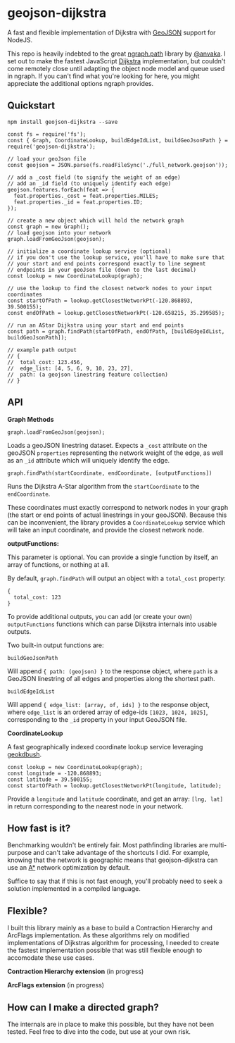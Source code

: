 # geojson-dijkstra
A fast and flexible implementation of Dijkstra with [GeoJSON](http://geojson.org/) support for NodeJS.

This repo is heavily indebted to the great [ngraph.path](https://github.com/anvaka/ngraph.path) library by [@anvaka](https://github.com/anvaka).  I set out to make the fastest JavaScript [Dijkstra](https://en.wikipedia.org/wiki/Dijkstra's_algorithm) implementation, but couldn't come remotely close until adapting the object node model and queue used in ngraph.  If you can't find what you're looking for here, you might appreciate the additional options ngraph provides.

## Quickstart

```
npm install geojson-dijkstra --save
```

```
const fs = require('fs');
const { Graph, CoordinateLookup, buildEdgeIdList, buildGeoJsonPath } = require('geojson-dijkstra');

// load your geoJson file
const geojson = JSON.parse(fs.readFileSync('./full_network.geojson'));

// add a _cost field (to signify the weight of an edge)
// add an _id field (to uniquely identify each edge)
geojson.features.forEach(feat => {
  feat.properties._cost = feat.properties.MILES;
  feat.properties._id = feat.properties.ID;
});

// create a new object which will hold the network graph
const graph = new Graph();
// load geojson into your network
graph.loadFromGeoJson(geojson);
  
// initialize a coordinate lookup service (optional)
// if you don't use the lookup service, you'll have to make sure that
// your start and end points correspond exactly to line segment 
// endpoints in your geoJson file (down to the last decimal)
const lookup = new CoordinateLookup(graph);
  
// use the lookup to find the closest network nodes to your input coordinates
const startOfPath = lookup.getClosestNetworkPt(-120.868893, 39.500155);
const endOfPath = lookup.getClosestNetworkPt(-120.658215, 35.299585);
  
// run an AStar Dijkstra using your start and end points
const path = graph.findPath(startOfPath, endOfPath, [buildEdgeIdList, buildGeoJsonPath]);
  
// example path output
// {
//  total_cost: 123.456,
//  edge_list: [4, 5, 6, 9, 10, 23, 27],
//  path: (a geojson linestring feature collection)
// }

```

## API

**Graph Methods**

```
graph.loadFromGeoJson(geojson);
````
Loads a geoJSON linestring dataset.  Expects a `_cost` attribute on the geoJSON `properties` representing the network weight of the edge, as well as an `_id` attribute which will uniquely identify the edge.

```
graph.findPath(startCoordinate, endCoordinate, [outputFunctions])
```
Runs the Dijkstra A-Star algorithm from the `startCoordinate` to the `endCoordinate`.  

These coordinates must exactly correspond to network nodes in your graph (the start or end points of actual linestrings in your geoJSON).  Because this can be inconvenient, the library provides a `CoordinateLookup` service which will take an input coordinate, and provide the closest network node.

**outputFunctions:**

This parameter is optional.  You can provide a single function by itself, an array of functions, or nothing at all.

By default, `graph.findPath` will output an object with a `total_cost` property:

```
{
  total_cost: 123
}
```

To provide additional outputs, you can add (or create your own) `outputFunctions` functions which can parse Dijkstra internals into usable outputs.

Two built-in output functions are:

```buildGeoJsonPath```

Will append `{ path: (geojson) }` to the response object, where `path` is a GeoJSON linestring of all edges and properties along the shortest path.


```buildEdgeIdList```

Will append `{ edge_list: [array, of, ids] }` to the response object, where `edge_list` is an ordered array of edge-ids `[1023, 1024, 1025]`, corresponding to the `_id` property in your input GeoJSON file.


**CoordinateLookup**

A fast geographically indexed coordinate lookup service leveraging [geokdbush](https://github.com/mourner/geokdbush).

```
const lookup = new CoordinateLookup(graph);
const longitude = -120.868893;
const latitude = 39.500155;
const startOfPath = lookup.getClosestNetworkPt(longitude, latitude);
```

Provide a `longitude` and `latitude` coordinate, and get an array: `[lng, lat]` in return corresponding to the nearest node in your network.


## How fast is it?

Benchmarking wouldn't be entirely fair.  Most pathfinding libraries are multi-purpose and can't take advantage of the shortcuts I did. For example, knowing that the network is geographic means that geojson-dijkstra can use an [A*](https://en.wikipedia.org/wiki/A*_search_algorithm) network optimization by default.  

Suffice to say that if this is not fast enough, you'll probably need to seek a solution implemented in a compiled language.

## Flexible?

I built this library mainly as a base to build a Contraction Hierarchy and ArcFlags implementation.  As these algorithms rely on modified implementations of Dijkstras algorithm for processing, I needed to create the fastest implementation possible that was still flexible enough to accomodate these use cases.

**Contraction Hierarchy extension** (in progress)

**ArcFlags extension** (in progress)

## How can I make a directed graph?

The internals are in place to make this possible, but they have not been tested. Feel free to dive into the code, but use at your own risk.